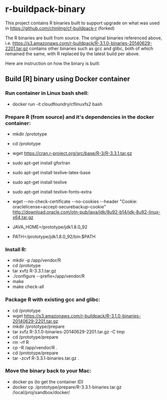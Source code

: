 # r-buildpack-binary

This project contains R binaries built to support upgrade on what was used in
https://github.com/chinling/cf-buildpack-r (forked)

The R binaries are built from source. The original binaries referenced above, i.e.
https://s3.amazonaws.com/r-buildpack/R-3.1.0-binaries-20140629-2201.tar.gz
contains other binaries such as gcc and glibc, both of which remained the same, 
with R replaced by the latest build per above.

Here are instruction on how the binary is built:

## Build [R] binary using Docker container
### Run container in Linux bash shell:
- docker run -it cloudfoundry/cflinuxfs2 bash

### Prepare R (from source) and it's dependencies in the docker container:
- mkdir /prototype
- cd /prototype

- wget https://cran.r-project.org/src/base/R-3/R-3.3.1.tar.gz

- sudo apt-get install gfortran
- sudo apt-get install texlive-latex-base
- sudo apt-get install texlive
- sudo apt-get install texlive-fonts-extra

- wget --no-check-certificate --no-cookies --header "Cookie: oraclelicense=accept-securebackup-cookie" http://download.oracle.com/otn-pub/java/jdk/8u92-b14/jdk-8u92-linux-x64.tar.gz
- JAVA_HOME=/prototype/jdk1.8.0_92
- PATH=/prototype/jdk1.8.0_92/bin:$PATH

### Install R:
- mkdir -p /app/vendor/R
- cd /prototype
- tar xvfz R-3.3.1.tar.gz
- ./configure --prefix=/app/vendor/R
- make
- make check-all

### Package R with existing gcc and glibc:
- cd /prototype
- wget https://s3.amazonaws.com/r-buildpack/R-3.1.0-binaries-20140629-2201.tar.gz
- mkdir /prototype/prepare
- tar xvfz R-3.1.0-binaries-20140629-2201.tar.gz -C tmp
- cd /prototype/prepare
- rm -rf R
- cp -R /app/vendor/R .
- cd /prototype/prepare
- tar -zcvf R-3.3.1-binaries.tar.gz .

### Move the binary back to your Mac:
- docker ps (to get the container ID)
- docker cp <your container ID>:/prototype/prepare/R-3.3.1-binaries.tar.gz /local/proj/sandbox/docker/

